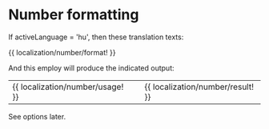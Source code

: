 <!-- ======================================================================
--- Search engine
title:          Number formatting
keywords:       number, formatting
description:    Number formatting using NgTranslation features.
--- Menu system
order:          10
text:           Number formatting
hidden:         false
umbel:          false
--- Page properties
id:             
document:       
layout:         layout-2-left
$-left:         #side-menu
searchable:     true
--- Side menu
side-menu-root:     /documentation
side-menu-header:   Documentation
side-menu-top:      
side-menu-depth:    2
======================================================================= -->

# Number formatting

If activeLanguage = 'hu', then these translation texts:

{{ localization/number/format! }}

And this employ will produce the indicated output:

<table class="splitted">
  <tr>
    <td>{{ localization/number/usage! }}</td>
    <td>&nbsp;</td>
    <td>{{ localization/number/result! }}</td>
  </tr>
</table>

See options later.

